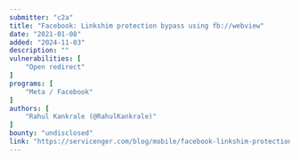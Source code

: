 ```yaml
---
submitter: "c2a"
title: "Facebook: Linkshim protection bypass using fb://webview"
date: "2021-01-08"
added: "2024-11-03"
description: ""
vulnerabilities: [
    "Open redirect"
]
programs: [
    "Meta / Facebook"
]
authors: [
    "Rahul Kankrale (@RahulKankrale)"
]
bounty: "undisclosed"
link: "https://servicenger.com/blog/mobile/facebook-linkshim-protection-bypass-using-fb-webview/"
---
```




